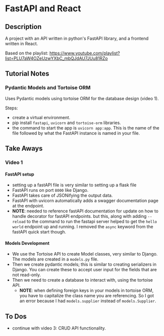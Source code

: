 # FastAPI and React

## Description

A project with an API written in python's FastAPI library, and a frontend written in React.

Based on the playlist: <https://www.youtube.com/playlist?list=PLU7aW4OZeUzwYXbC_mbQJdAU7JUu81RZo>

## Tutorial Notes

### Pydantic Models and Tortoise ORM

Uses Pydantic models using tortoise ORM for the database design (video 1).

Steps:

- create a virtual environment.
- pip install `fastapi`, `uvicorn` and `tortoise-orm` libraries.
- the command to start the app is `uvicorn app:app`. This is the name of the file followed by what the FastAPI instance is named in your file.

## Take Aways

### Video 1

#### FastAPI setup

- setting up a fastAPI file is very similar to setting up a flask file
- FastAPI runs on port `8000` like Django.
- FastAPI takes care of JSONifying the output data.
- FastAPI with uvicorn automatically adds a swagger documentation page at the endpoint.
- **NOTE**: needed to reference fastAPI documentation for update on how to handle decorator for fastAPI endpoints. but this, along with adding `--reload` to the command to run the fastapi server helped to get the `hello world` endpoint up and running. I removed the `async` keyword from the fastAPI quick start though.

#### Models Development

- We use the Tortoise API to create Model classes, very similar to Django. The models are created in a `models.py` file.
- Then we create pydantic models; this is similar to creating serializers in Django. You can create these to accept user input for the fields that are not read-only.
- Then we need to create a database to interact with, using the tortoise API.
  - **NOTE**: when defining foreign keys in your models in tortoise ORM, you have to capitalize the class name you are referencing. So I got an error because I had `models.supplier` instead of `models.Supplier`.

## To Dos

- continue with video 3: CRUD API functionality.

